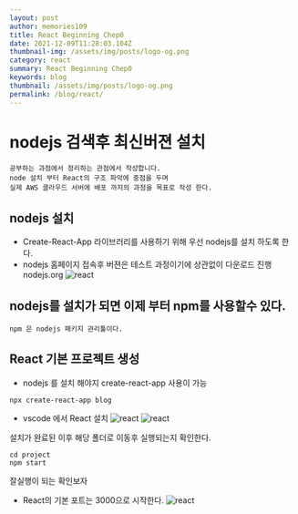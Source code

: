 ```yaml
---
layout: post
author: memories109
title: React Beginning Chep0
date: 2021-12-09T11:28:03.104Z
thumbnail-img: /assets/img/posts/logo-og.png
category: react
summary: React Beginning Chep0
keywords: blog
thumbnail: /assets/img/posts/logo-og.png
permalink: /blog/react/
---
```


# nodejs 검색후 최신버젼 설치
~~~
공부하는 과정에서 정리하는 관점에서 작성합니다. 
node 설치 부터 React의 구조 파악에 중점을 두며 
실제 AWS 클라우드 서버에 배포 까지의 과정을 목표로 작성 한다. 
~~~
## nodejs 설치
- Create-React-App 라이브러리를 사용하기 위해 우선 nodejs를 설치 하도록 한다. 
- nodejs 홈페이지 접속후 버젼은 테스트 과정이기에 상관없이 다운로드 진행
 nodejs.org
  ![react](/assets/img/reactsetting.png)
## nodejs를 설치가 되면 이제 부터 npm를 사용할수 있다.
~~~
npm 은 nodejs 패키지 관리툴이다. 
~~~
##  React 기본 프로젝트 생성
- nodejs 를 설치 해야지 create-react-app 사용이 가능
~~~
npx create-react-app blog 
~~~

- vscode 에서 React 설치
  ![react](/assets/img/create-react-app.png)
  ![react](/assets/img/setup.png)

 설치가 완료된 이후 해당 폴더로 이동후 실행되는지 확인한다.
~~~
cd project
npm start
~~~
잘실행이 되는 확인보자 

- React의 기본 포트는 3000으로 시작한다. 
![react](/assets/img/localbasic.png)
